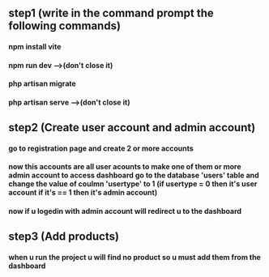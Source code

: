 
## step1 (write in the command prompt the following commands)

#### npm install vite 
#### npm run dev         -->(don't close it)

#### php artisan migrate
#### php artisan serve   -->(don't close it)


## step2 (Create user account and admin account)

#### go to registration page and create 2 or more accounts
#### now this accounts are all user acounts to make one of them or more admin account to access dashboard go to the database 'users' table and change the value of coulmn 'usertype' to 1 (if usertype = 0 then it's user account if it's == 1 then it's admin account)

#### now if u logedin with admin account will redirect u to the dashboard


## step3 (Add products)
#### when u run the project u will find no product so u must add them from the dashboard
 




